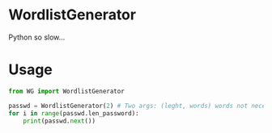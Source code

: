 # WordlistGenerator
Python so slow...
# Usage
```Python
from WG import WordlistGenerator

passwd = WordlistGenerator(2) # Two args: (leght, words) words not necessary
for i in range(passwd.len_password):
    print(passwd.next())
```
